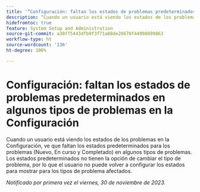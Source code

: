 ```yaml
---
title: '“Configuración: faltan los estados de problemas predeterminados en algunos tipos de problemas de la configuración”'
description: “Cuando un usuario está viendo los estados de los problemas en la Configuración, ve que faltan los estados predeterminados para los problemas (Nuevo, En curso y Completado) en algunos tipos de problemas. Los estados predeterminados no tienen la opción de cambiar el tipo de problema, por lo que el usuario no puede volver a configurar los estados para mostrar para los tipos de problema afectados”.
hidefromtoc: true
feature: System Setup and Administration
source-git-commit: a30ff5443dfb9f3f71a08de28670f44990899863
workflow-type: ht
source-wordcount: '136'
ht-degree: 100%

---
```



# Configuración: faltan los estados de problemas predeterminados en algunos tipos de problemas en la Configuración

Cuando un usuario está viendo los estados de los problemas en la Configuración, ve que faltan los estados predeterminados para los problemas (Nuevo, En curso y Completado) en algunos tipos de problemas. Los estados predeterminados no tienen la opción de cambiar el tipo de problema, por lo que el usuario no puede volver a configurar los estados para mostrar para los tipos de problema afectados.

_Notificado por primera vez el viernes, 30 de noviembre de 2023._
